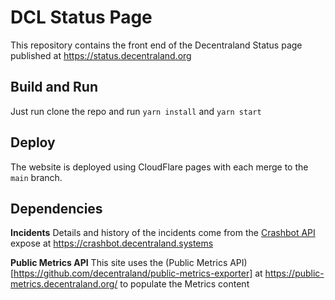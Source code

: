 # DCL Status Page 

This repository contains the front end of the Decentraland Status page published at https://status.decentraland.org 

## Build and Run

Just run clone the repo and run `yarn install` and `yarn start`

## Deploy 

The website is deployed using CloudFlare pages with each merge to the `main` branch. 

## Dependencies 

**Incidents** 
Details and history of the incidents come from the [Crashbot API](https://github.com/decentraland/crashbot/) expose at https://crashbot.decentraland.systems 

**Public Metrics API**
This site uses the (Public Metrics API)[https://github.com/decentraland/public-metrics-exporter] at https://public-metrics.decentraland.org/ to populate the Metrics content 


